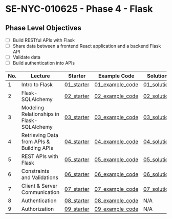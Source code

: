 # SE-NYC-010625 - Phase 4 - Flask

## Phase Level Objectives

- [ ] Build RESTful APIs with Flask
- [ ] Share data between a frontend React application and a backend Flask API
- [ ] Validate data
- [ ] Build authentication into APIs

|No. | Lecture                          | Starter 	| Example Code 	| Solution 	|
|----|------------------------------	|:-----:	|--------	|---------	|
|1 | Intro to Flask                             |[01_starter](https://github.com/RikkuX491/SE-NYC-010625-Phase-4/tree/01_starter)|[01_example_code](https://github.com/RikkuX491/SE-NYC-010625-Phase-4/tree/01_example_code)|[01_solution](https://github.com/RikkuX491/SE-NYC-010625-Phase-4/tree/01_solution)|
|2 | Flask-SQLAlchemy                           |[02_starter](https://github.com/RikkuX491/SE-NYC-010625-Phase-4/tree/02_starter)|[02_example_code](https://github.com/RikkuX491/SE-NYC-010625-Phase-4/tree/02_example_code)|[02_solution](https://github.com/RikkuX491/SE-NYC-010625-Phase-4/tree/02_solution)|
|3 | Modeling Relationships in Flask-SQLAlchemy |[03_starter](https://github.com/RikkuX491/SE-NYC-010625-Phase-4/tree/03_starter)|[03_example_code](https://github.com/RikkuX491/SE-NYC-010625-Phase-4/tree/03_example_code)|[03_solution](https://github.com/RikkuX491/SE-NYC-010625-Phase-4/tree/03_solution)|
|4 | Retrieving Data from APIs & Building APIs  |[04_starter](https://github.com/RikkuX491/SE-NYC-010625-Phase-4/tree/04_starter)|[04_example_code](https://github.com/RikkuX491/SE-NYC-010625-Phase-4/tree/04_example_code)|[04_solution](https://github.com/RikkuX491/SE-NYC-010625-Phase-4/tree/04_solution)|
|5 | REST APIs with Flask                       |[05_starter](https://github.com/RikkuX491/SE-NYC-010625-Phase-4/tree/05_starter)|[05_example_code](https://github.com/RikkuX491/SE-NYC-010625-Phase-4/tree/05_example_code)|[05_solution](https://github.com/RikkuX491/SE-NYC-010625-Phase-4/tree/05_solution)|
|6 | Constraints and Validations                |[06_starter](https://github.com/RikkuX491/SE-NYC-010625-Phase-4/tree/06_starter)|[06_example_code](https://github.com/RikkuX491/SE-NYC-010625-Phase-4/tree/06_example_code)|[06_solution](https://github.com/RikkuX491/SE-NYC-010625-Phase-4/tree/06_solution)|
|7 | Client & Server Communication              |[07_starter](https://github.com/RikkuX491/SE-NYC-010625-Phase-4/tree/07_starter)|[07_example_code](https://github.com/RikkuX491/SE-NYC-010625-Phase-4/tree/07_example_code)|[07_solution](https://github.com/RikkuX491/SE-NYC-010625-Phase-4/tree/07_solution)|
|8 | Authentication                             |[08_starter](https://github.com/RikkuX491/SE-NYC-010625-Phase-4/tree/08_starter)|[08_example_code](https://github.com/RikkuX491/SE-NYC-010625-Phase-4/tree/08_example_code)|N/A|
|9 | Authorization                              |[09_starter](https://github.com/RikkuX491/SE-NYC-010625-Phase-4/tree/09_starter)|[09_example_code](https://github.com/RikkuX491/SE-NYC-010625-Phase-4/tree/09_example_code)|N/A|